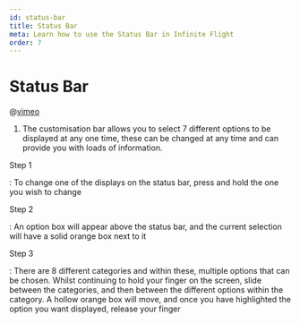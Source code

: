 ```yaml
---
id: status-bar
title: Status Bar
meta: Learn how to use the Status Bar in Infinite Flight
order: 7
---
```


# Status Bar

@[vimeo](388270858)



1. The customisation bar allows you to select 7 different options to be displayed at any one time, these can be changed at any time and can provide you with loads of information.

   

Step 1

: To change one of the displays on the status bar, press and hold the one you wish to change

Step 2

: An option box will appear above the status bar, and the current selection will have a solid orange box next to it

Step 3

: There are 8 different categories and within these, multiple options that can be chosen. Whilst continuing to hold your finger on the screen, slide between the categories, and then between the different options within the category. A hollow orange box will move, and once you have highlighted the option you want displayed, release your finger